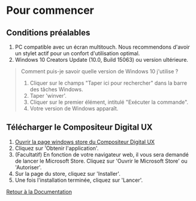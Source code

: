 # Pour commencer

## Conditions préalables

1. PC compatible avec un écran multitouch. Nous recommendons d'avoir un stylet actif pour un confort d'utilisation optimal.
1. Windows 10 Creators Update (10.0, Build 15063) ou version ultérieure.

> Comment puis-je savoir quelle version de Windows 10 j'utilise ?
>
> 1. Cliquer sur le champs "Taper ici pour rechercher" dans la barre des tâches Windows.
> 1. Taper 'winver'.
> 1. Cliquer sur le premier élément, intitulé "Exécuter la commande".
> 1. Votre version de Windows apparaît.

## Télécharger le Compositeur Digital UX

1. [Ouvrir la page windows store du Compositeur Digital UX](https://www.microsoft.com/fr-fr/store/p/compositeur-digital-ux/9p201mgz4jb5?rtc=1)
1. Cliquez sur 'Obtenir l'application'.
1. (Facultatif) En fonction de votre navigateur web, il vous sera demandé de lancer le Microsoft Store. Cliquez sur 'Ouvrir le Microsoft Store' ou 'Autoriser'.
1. Sur la page du store, cliquez sur 'Installer'.
1. Une fois l'installation terminée, cliquez sur 'Lancer'.

[Retour à la Documentation](../index.md)



